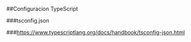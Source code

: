 ##Configuracion TypeScript


###tsconfig.json

###https://www.typescriptlang.org/docs/handbook/tsconfig-json.html